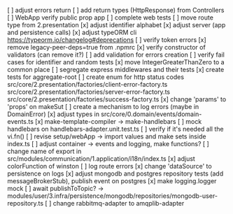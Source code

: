 [ ] adjust errors return
[ ] add return types (HttpResponse) from Controllers
[ ] WebApp verify public prop app
[ ] complete web tests
[ ] move route type from 2.presentation
[x] adjust identifier alphabet
[x] adjust server (app and persistence calls)
[x] adjust typeORM cli https://typeorm.io/changelog#deprecations
[ ] verify token errors
[x] remove legacy-peer-deps=true from .npmrc
[x] verify constructor of validators (can remove it?)
[ ] add validation for errors creation
[ ] verify fail cases for identifier and random tests
[x] move IntegerGreaterThanZero to a common place
[ ] segregate express middlewares and their tests
[x] create tests for aggregate-root
[ ] create enum for http status codes
  src/core/2.presentation/factories/client-error-factory.ts
  src/core/2.presentation/factories/server-error-factory.ts
  src/core/2.presentation/factories/success-factory.ts
[x] change 'params' to 'props' on makeSut
[ ] create a mechanism to log errors (maybe in DomainError)
[x] adjust types in src/core/0.domain/events/domain-events.ts
[x] make-template-compiler -> make-handlebars
[ ] mock handlebars on handlebars-adapter.unit.test.ts
[ ] verify if it's needed all the vi.fn()
[ ] revise setup/webApp -> import values and make sets inside index.ts
[ ] adjust container -> events and logging, make functions?
[ ] change name of export in src/modules/communication/1.application/i18n/index.ts
[x] adjust colorFunction of winston
[ ] log route errors
[x] change 'dataSource' to persistence on logs
[x] adjust mongodb and postgres repository tests (add messageBrokerStub), publish event on postgres
[x] make logging.logger mock
[ ] await publishToTopic? -> modules/user/3.infra/persistence/mongodb/repositories/mongodb-user-repository.ts
[ ] change rabbitmq-adapter to amqplib-adapter
